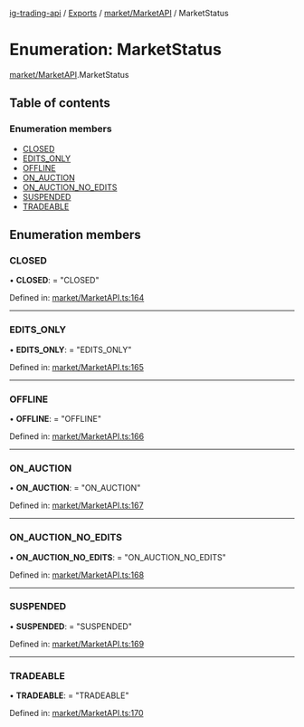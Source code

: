 [ig-trading-api](../README.md) / [Exports](../modules.md) / [market/MarketAPI](../modules/market_marketapi.md) / MarketStatus

# Enumeration: MarketStatus

[market/MarketAPI](../modules/market_marketapi.md).MarketStatus

## Table of contents

### Enumeration members

- [CLOSED](market_marketapi.marketstatus.md#closed)
- [EDITS_ONLY](market_marketapi.marketstatus.md#edits_only)
- [OFFLINE](market_marketapi.marketstatus.md#offline)
- [ON_AUCTION](market_marketapi.marketstatus.md#on_auction)
- [ON_AUCTION_NO_EDITS](market_marketapi.marketstatus.md#on_auction_no_edits)
- [SUSPENDED](market_marketapi.marketstatus.md#suspended)
- [TRADEABLE](market_marketapi.marketstatus.md#tradeable)

## Enumeration members

### CLOSED

• **CLOSED**: = "CLOSED"

Defined in: [market/MarketAPI.ts:164](https://github.com/bennycode/ig-trading-api/blob/a046dbb/src/market/MarketAPI.ts#L164)

---

### EDITS_ONLY

• **EDITS_ONLY**: = "EDITS_ONLY"

Defined in: [market/MarketAPI.ts:165](https://github.com/bennycode/ig-trading-api/blob/a046dbb/src/market/MarketAPI.ts#L165)

---

### OFFLINE

• **OFFLINE**: = "OFFLINE"

Defined in: [market/MarketAPI.ts:166](https://github.com/bennycode/ig-trading-api/blob/a046dbb/src/market/MarketAPI.ts#L166)

---

### ON_AUCTION

• **ON_AUCTION**: = "ON_AUCTION"

Defined in: [market/MarketAPI.ts:167](https://github.com/bennycode/ig-trading-api/blob/a046dbb/src/market/MarketAPI.ts#L167)

---

### ON_AUCTION_NO_EDITS

• **ON_AUCTION_NO_EDITS**: = "ON_AUCTION_NO_EDITS"

Defined in: [market/MarketAPI.ts:168](https://github.com/bennycode/ig-trading-api/blob/a046dbb/src/market/MarketAPI.ts#L168)

---

### SUSPENDED

• **SUSPENDED**: = "SUSPENDED"

Defined in: [market/MarketAPI.ts:169](https://github.com/bennycode/ig-trading-api/blob/a046dbb/src/market/MarketAPI.ts#L169)

---

### TRADEABLE

• **TRADEABLE**: = "TRADEABLE"

Defined in: [market/MarketAPI.ts:170](https://github.com/bennycode/ig-trading-api/blob/a046dbb/src/market/MarketAPI.ts#L170)
